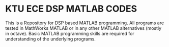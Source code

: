 # KTU ECE DSP MATLAB CODES
This is a Repository for DSP based MATLAB programming. All programs are tested in MathWorks MATLAB or in any other MATLAB alternatives (mostly in octave).
Basic MATLAB programming skills are required for understanding of the underlying programs.  
